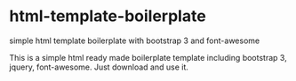 # html-template-boilerplate
simple html template boilerplate with bootstrap 3 and font-awesome

This is a simple html ready made boilerplate template including bootstrap 3, jquery, font-awesome.
Just download and use it.
